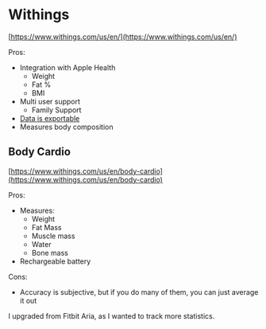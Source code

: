 # Withings

[https://www.withings.com/us/en/](https://www.withings.com/us/en/)

Pros:

* Integration with Apple Health
  * Weight
  * Fat %
  * BMI
* Multi user support
  * Family Support
* [Data is exportable](https://support.withings.com/hc/en-us/articles/201491377-Health-Mate-Online-Dashboard-Exporting-my-data)
* Measures body composition

## Body Cardio

[https://www.withings.com/us/en/body-cardio](https://www.withings.com/us/en/body-cardio)

Pros:

* Measures:
  * Weight
  * Fat Mass
  * Muscle mass
  * Water
  * Bone mass
* Rechargeable battery

Cons:

* Accuracy is subjective, but if you do many of them, you can just average it out

I upgraded from Fitbit Aria, as I wanted to track more statistics.

